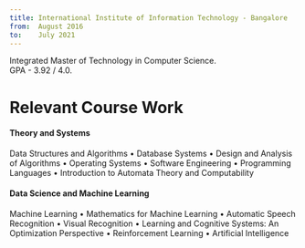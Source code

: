 ```yaml
---
title: International Institute of Information Technology - Bangalore
from:  August 2016
to:    July 2021
---
```


Integrated Master of Technology in Computer Science.<br>
GPA - 3.92 / 4.0.

<h1><b>Relevant Course Work</b></h1>
<h4>Theory and Systems</h4>
Data Structures and Algorithms • Database Systems • Design and Analysis of Algorithms • Operating Systems • Software Engineering • Programming Languages • Introduction to Automata Theory and Computability

<h4>Data Science and Machine Learning</h4>
Machine Learning • Mathematics for Machine Learning • Automatic Speech Recognition • Visual Recognition • Learning and Cognitive Systems: An Optimization Perspective • Reinforcement Learning • Artificial Intelligence